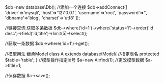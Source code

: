 $db=new database\Db();
//添加一个连接
$db->addConnect([
        'driver'=>'mysqli',
        'host'=>'127.0.0.1',
        'username'=>'root',
        'password'=>'',
        'dbname'=>'blog',
        'charset'=>'utf8'
]);

//链接查询,获取多条数据
$db->where('id=1')->where('status=1')->order('id desc')->field('id,title')->limit(5)->select();

//获取一条数据
$db->where('id=1')->get();

//模型用法 继承Model
class A extends database\Model{
//指定表名
	protected $table='table';
}
//模型操作指定id号
$a=new A::find(1);
//更改模型数据
$a->title=1;

//保存数据
$a->save();